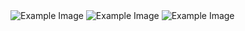 

<img src="https://i.ibb.co/YRvFw5P/Screenshot-from-2024-03-21-03-27-39.png" alt="Example Image">
<img src="https://i.ibb.co/ngYRc1T/Screenshot-from-2024-03-21-03-27-00.png" alt="Example Image">
<img src="https://i.ibb.co/BKJRPS4/Screenshot-from-2024-03-21-03-27-09.png" alt="Example Image">


